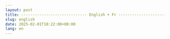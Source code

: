 ```yaml
---
layout: post
title: ----------------------------- English + Fr -----------------------------
slug: english
date: 2025-02-01T10:22:00+00:00
lang: en
---
```


